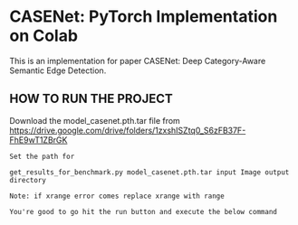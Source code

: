 # CASENet: PyTorch Implementation on Colab

This is an implementation for paper CASENet: Deep Category-Aware Semantic Edge Detection.

## HOW TO RUN THE PROJECT

Download the model_casenet.pth.tar file from https://drive.google.com/drive/folders/1zxshISZtq0_S6zFB37F-FhE9wT1ZBrGK

    Set the path for

    get_results_for_benchmark.py model_casenet.pth.tar input Image output directory

    Note: if xrange error comes replace xrange with range

    You're good to go hit the run button and execute the below command
